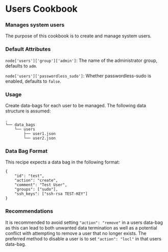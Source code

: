 # Users Cookbook

### Manages system users

The purpose of this cookbook is to create and manage system users.

### Default Attributes

`node['users']['group']['admin']`: The name of the administrator group, defaults to `adm`.

`node['users']['passwordless_sudo']`: Whether passwordless-sudo is enabled, defaults to `false`.

### Usage

Create data-bags for each user to be managed. The following data structure is assumed:

```
.
└── data_bags
    └── users
        ├── user1.json
        └── user2.json
```

### Data Bag Format

This recipe expects a data bag in the following format:

```
{
    "id": "test",
    "action": "create",
    "comment": "Test User",
    "groups": ["sudo"],
    "ssh_keys": ["ssh-rsa TEST-KEY"]
}
```

### Recommendations

It is recommended to avoid setting `"action": "remove"` in a users data-bag as this can lead to both unwanted data termination as well as a potential conflict with attempting to remove a user that no longer exists. The preferred method to disable a user is to set `"action": "locl"` in that users data-bag.
